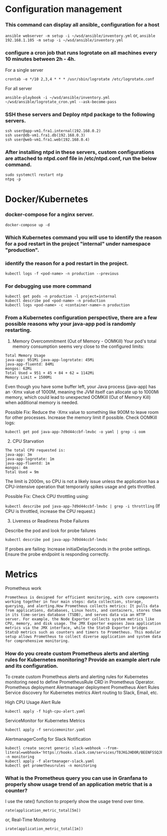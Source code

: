 # Configuration management
 
### This command can display all ansible_ configuration for a host
`ansible webserver -m setup -i ~/wsd/ansible/inventory.yml`
or,
`ansible 192.168.1.105 -m setup -i ~/wsd/ansible/inventory.yml`

### configure a cron job that runs logrotate on all machines every 10 minutes between 2h - 4h.

For a single server

`crontab -e
*/10 2,3,4 * * * /usr/sbin/logrotate /etc/logrotate.conf`

For all server

`ansible-playbook -i ~/wsd/ansible/inventory.yml ~/wsd/ansible/logrotate_cron.yml --ask-become-pass`

### SSH these servers and Deploy ntpd package to the following servers.

```
ssh user@app-vm1.fra1.internal(192.168.0.2)
ssh user@db-vm1.fra1.db(192.168.0.3)
ssh user@web-vm1.fra1.web(192.168.0.4)
```

### After installing ntpd in these servers, custom configurations are attached to ntpd.conf file in /etc/ntpd.conf, run the below command.

```
sudo systemctl restart ntp
ntpq -p
```

# Docker/Kubernetes

### docker-compose for a nginx server.

```
docker-compose up -d
```

### Which Kubernetes command you will use to identify the reason for a pod restart in the project "internal" under namespace "production".

### identify the reason for a pod restart in the project.
```
kubectl logs -f <pod-name> -n production --previous
```
### For debugging use more command

```
kubectl get pods -n production -l project=internal
kubectl describe pod <pod-name> -n production
kubectl logs <pod-name> -c <container-name>-n production
```

### From a Kubernetes configuration perspective, there are a few possible reasons why your java-app pod is randomly restarting. 

1. Memory Overcommitment (Out of Memory - OOMKill)
Your pod's total memory consumption seems very close to the configured limits:

```
Total Memory Usage 
java-app: 951Mi java-app-logrotate: 45Mi 
java-app-fluentd: 84Mi 
mongos: 62Mi 
Total Used = 951 + 45 + 84 + 62 = 1142Mi
Memory Limit = 1500Mi
```
Even though you have some buffer left, your Java process (java-app) has an -Xmx value of 1000M, meaning the JVM itself can allocate up to 1000Mi memory, which could lead to unexpected OOMKill (Out of Memory Kill) when additional memory is needed.

Possible Fix:
Reduce the -Xmx value to something like 900M to leave room for other processes. Increase the memory limit if possible.
Check OOMKill logs:

```kubectl get pod java-app-7d9d44ccbf-lmvbc -o yaml | grep -i oom```

2. CPU Starvation

```
The total CPU requested is:
java-app: 3m
java-app-logrotate: 1m
java-app-fluentd: 1m
mongos: 4m
Total Used = 9m
```
The limit is 2000m, so CPU is not a likely issue unless the application has a CPU-intensive operation that temporarily spikes usage and gets throttled.

Possible Fix:
Check CPU throttling using:

```kubectl describe pod java-app-7d9d44ccbf-lmvbc | grep -i throttling```  (If CPU is throttled, increase the CPU request.)

3. Liveness or Readiness Probe Failures

Describe the pod and look for probe failures

```kubectl describe pod java-app-7d9d44ccbf-lmvbc```

If probes are failing:
Increase initialDelaySeconds in the probe settings. Ensure the probe endpoint is responding correctly.

# Metrics 

Prometheus work

```
Prometheus is designed for efficient monitoring, with core components working together in four main steps: data collection, storage, querying, and alerting.How Prometheus collects metrics: It pulls data from applications, databases, Linux hosts, and containers, stores them in its time-series database (TSDB), and serves data via an HTTP server. For example, the Node Exporter collects system metrics like CPU, memory, and disk usage. The JMX Exporter exposes Java application metrics via the JMX interface, while the StatsD Exporter bridges StatsD metrics such as counters and timers to Prometheus. This modular setup allows Prometheus to collect diverse application and system data for comprehensive monitoring.
```

### How do you create custom Prometheus alerts and alerting rules for Kubernetes monitoring? Provide an example alert rule and its configuration.

To create custom Prometheus alerts and alerting rules for Kubernetes monitoring need to define PrometheusRule CRD in Prometheus Operator.
Prometheus deployment
Alertmanager deployment
Prometheus Alert Rules
Service discovery for Kubernetes metrics
Alert routing to Slack, Email, etc.

High CPU Usage Alert Rule

```kubectl apply -f high-cpu-alert.yaml```

ServiceMonitor for Kubernetes Metrics

```kubectl apply -f servicemonitor.yaml```

AlertmanagerConfig for Slack Notification

``` 
kubectl create secret generic slack-webhook --from-literal=webhook='https://hooks.slack.com/services/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sz4Qk' -n monitoring
kubectl apply -f alertmanager-slack.yaml
kubectl get prometheusrules -n monitoring
```

### What is the Prometheus query you can use in Granfana to properly show usage trend of an application metric that is a counter?

I use the rate() function to properly show the usage trend over time.

```rate(application_metric_total[5m])```

or, Real-Time Monitoring

```irate(application_metric_total[1m])```




  





